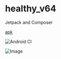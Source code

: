 # healthy_v64
Jetpack and Composer

[apk](https://github.com/mobiskif/healthy_v64/raw/master/app/release/app-release.apk)

![Android CI](https://github.com/mobiskif/healthy_v64/workflows/Android%20CI/badge.svg)

![Image](https://lucid.app/publicSegments/view/9d631e7e-cf01-4b41-812a-249d61808eb8/image.png)
